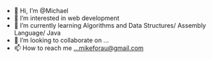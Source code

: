 - 👋 Hi, I’m @Michael
- 👀 I’m interested in web development
- 🌱 I’m currently learning Algorithms and Data Structures/ Assembly Language/ Java
- 💞️ I’m looking to collaborate on ...
- 📫 How to reach me ...mikeforau@gmail.com

<!---
mikeforuab/mikeforuab is a ✨ special ✨ repository because its `README.md` (this file) appears on your GitHub profile.
You can click the Preview link to take a look at your changes.
--->
